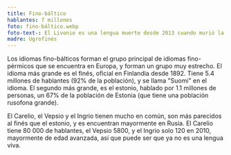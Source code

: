 ```yaml
---
title: Fino-báltico
hablantes: 7 millones
foto: fino-báltico.webp
foto-text-: El Livonio es una lengua muerte desde 2013 cuando murió la última hablante
madre: Ugrofinés
---
```


Los idiomas fino-bálticos forman el grupo principal de idiomas fino-pérmicos que se encuentra en Europa, y forman un grupo muy estrecho. El idioma más grande es el finés, oficial en Finlandia desde 1892. Tiene 5.4 millones de hablantes (92% de la población), y se llama "Suomi" en el idioma. El segundo más grande, es el estonio, hablado por 1.1 millones de personas, un 67% de la población de Estonia (que tiene una población rusofona grande).

El Carelio, el Vepsio y el Ingrio tienen mucho en común, son más parecidos al finés que el estonio, y es encuentran mayormente en Rusia. El Carelio tiene 80 000 de hablantes, el Vepsio 5800, y el Ingrio solo 120 en 2010, mayormente de edad avanzada, así que puede ser que ya no es una lengua viva.